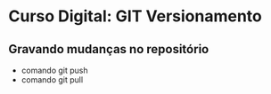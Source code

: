 # Curso Digital: GIT Versionamento

## Gravando mudanças no repositório

* comando git push
* comando git pull


